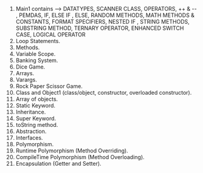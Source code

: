 1. Main1 contains --> DATATYPES, SCANNER CLASS, OPERATORS, ++ & -- , PEMDAS, IF, ELSE IF , ELSE,
                      RANDOM METHODS, MATH METHODS & CONSTANTS, FORMAT SPECIFIERS, NESTED IF , STRING METHODS,
                      SUBSTRING METHOD, TERNARY OPERATOR, ENHANCED SWITCH CASE, LOGICAL OPERATOR
2. Loop Statements.
3. Methods.
4. Variable Scope.
5. Banking System.
6. Dice Game.
7. Arrays.
8. Varargs.
9. Rock Paper Scissor Game.
10. Class and Object1 (class/object, constructor, overloaded constructor).
11. Array of objects.
12. Static Keyword.
13. Inheritance.
14. Super Keyword.
15. toString method.
16. Abstraction.
17. Interfaces.
18. Polymorphism.
19. Runtime Polymorphism (Method Overriding).
20. CompileTime Polymorphism (Method Overloading).
21. Encapsulation (Getter and Setter).
    
